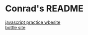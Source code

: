 # Conrad's README
<a href="https://conradskelly.github.io/website/">javascript practice wbesite</a>
<br>
<a href="https://git.gctaa.net/conrad_skelly/MyBottleApps/">bottle site</a>
